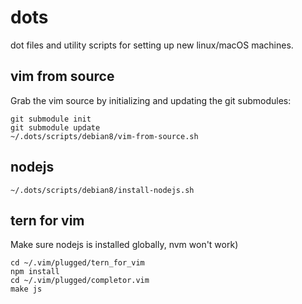 # dots

dot files and utility scripts for setting up new linux/macOS machines.

## vim from source

Grab the vim source by initializing and updating the git submodules:

```
git submodule init
git submodule update
~/.dots/scripts/debian8/vim-from-source.sh
```

## nodejs
```
~/.dots/scripts/debian8/install-nodejs.sh
```

## tern for vim

Make sure nodejs is installed globally, nvm won't work)
```
cd ~/.vim/plugged/tern_for_vim
npm install
cd ~/.vim/plugged/completor.vim
make js
```
